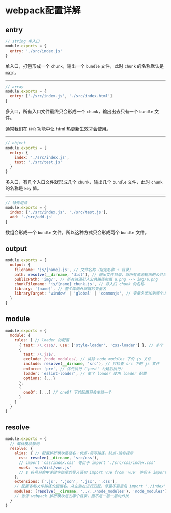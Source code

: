 # webpack配置详解

## entry

```js
// string 单入口
module.exports = {
  entry: './src/index.js'
}
```

单入口，打包形成一个 `chunk`，输出一个 `bundle` 文件，此时 `chunk` 的名称默认是 `main`。

****

```js
// array
module.exports = {
  entry: ['./src/index.js', './src/index.html']
}
```

多入口，所有入口文件最终只会形成一个 `chunk`，输出出去只有一个 `bundle` 文件。

通常我们在 `HMR` 功能中让 html 热更新生效才会使用。

****

```js
// object
module.exports = {
  entry: {
    index: './src/index.js',
    test: './src/test.js'
  }
}
```

多入口，有几个入口文件就形成几个 `chunk`，输出几个 `bundle` 文件，此时 `chunk` 的名称是 `key` 值。

****

```js
// 特殊用法
module.exports = {
  index: ['./src/index.js', './src/test.js'],
  add: './src/add.js'
}
```

数组会形成一个 `bundle` 文件，所以这种方式只会形成两个 `bundle` 文件。

## output

```js
module.exports = {
  output: {
    filename: 'js/[name].js', // 文件名称（指定名称 + 目录）
    path: resolve(__dirname, 'dist'), // 输出文件目录，将所有资源输出的公共目录
    publicPath: 'img/', // 所有资源引入公共路径前缀 a.png --> img/a.png
    chunkFilename: 'js/[name]_chunk.js', // 非入口 chunk 的名称
    library: '[name]', // 整个库向外暴露的变量名
    libraryTarget: 'window' | 'global' | 'commonjs', // 变量名添加到哪个上
  }
}
```

## module

```js
module.exports = {
  module: {
    rules: [ // loader 的配置
      { test: /\.css$/, use: ['style-loader', 'css-loader'] }, // 多个 loader 用 use
      {
        test: /\.js$/,
        exclude: /node_modules/, // 排除 node_modules 下的 js 文件
        include: resolve(__dirname, 'src'), // 只检查 src 下的 js 文件
        enforce: 'pre', // 优先执行（'post' 为延后执行）
        loader: 'eslint-loader', // 单个 loader 使用 loader 配置
        options: {...}
      },
      {
        oneOf: [...] // oneOf 下的配置只会生效一个
      }
    ]
  }
}
```

## resolve

```js
module.exports = {
  // 解析模块规则
  resolve: {
    alias: { // 配置解析模块路径名：优点-简写路径，缺点-没有提示
      css: resolve(__dirname, 'src/css'),
      // import 'css/index.css' 等价于 import './src/css/index.css'
      vue$: 'vue/dist/vue.js'
      // $ 符号只命中关键字结尾的导入语句 import Vue from 'vue' 等价于 import Vue from 'vue/dist/vue.js'
    },
    extensions: ['.js', '.json', '.jsx', '.css'],
    // 配置省略文件路径的后缀名，从左到右进行匹配，尽量不要重名 import './index' 等价于 import './index.js'
    modules: [resolve(__dirname, '../../node_modules'), 'node_modules']
    // 告诉 webpack 解析模块是去哪个目录，而不是一层一层向外找
  }
}
```
